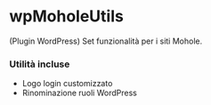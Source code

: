wpMoholeUtils
=============

(Plugin WordPress) Set funzionalità per i siti Mohole.

### Utilità incluse

* Logo login customizzato
* Rinominazione ruoli WordPress